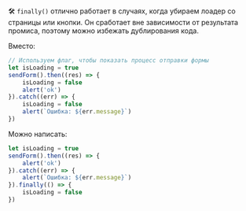 🛠 `finally()` отлично работает в случаях, когда убираем лоадер со страницы или кнопки. Он сработает вне зависимости от результата промиса, поэтому можно избежать дублирования кода.

Вместо:

```js
// Используем флаг, чтобы показать процесс отправки формы
let isLoading = true
sendForm().then((res) => {
    isLoading = false
    alert('ok')
}).catch((err) => {
    isLoading = false
    alert(`Ошибка: ${err.message}`)
})
```

Можно написать:

```js
let isLoading = true
sendForm().then((res) => {
    alert('ok')
}).catch((err) => {
    alert(`Ошибка: ${err.message}`)
}).finally(() => {
    isLoading = false
})
```
